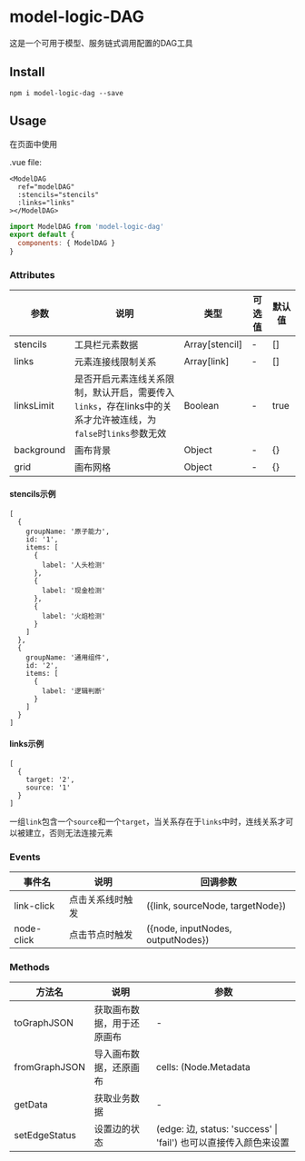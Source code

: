 # model-logic-DAG

这是一个可用于模型、服务链式调用配置的DAG工具

## Install

```
npm i model-logic-dag --save
```

## Usage

在页面中使用

.vue file:

```
<ModelDAG
  ref="modelDAG"
  :stencils="stencils"
  :links="links"
></ModelDAG>
```

```js
import ModelDAG from 'model-logic-dag'
export default {
  components: { ModelDAG }
}
```

### Attributes

|  参数   |  说明  |  类型  |  可选值  |  默认值  |  
|  ----  | ----  | ----  | ----  | ----  |
| stencils  | 工具栏元素数据  |  Array[stencil] | - | [] |
| links  | 元素连接线限制关系 | Array[link] | - | [] |
| linksLimit  | 是否开启元素连线关系限制，默认开启，需要传入```links```，存在links中的关系才允许被连线，为```false```时```links```参数无效 | Boolean | - | true |
| background  | 画布背景 | Object | - | {} |
| grid  | 画布网格 | Object | - | {} |

#### stencils示例

```
[
  {
    groupName: '原子能力',
    id: '1',
    items: [
      {
        label: '人头检测'
      },
      {
        label: '现金检测'
      },
      {
        label: '火焰检测'
      }
    ]
  },
  {
    groupName: '通用组件',
    id: '2',
    items: [
      {
        label: '逻辑判断'
      }
    ]
  }
]
```

#### links示例

```
[
  {
    target: '2',
    source: '1'
  }
]
```
一组```link```包含一个```source```和一个```target```，当关系存在于```links```中时，连线关系才可以被建立，否则无法连接元素

### Events

| 事件名   |  说明  |  回调参数  |
|  ----  | ----  | ----  |
| link-click  | 点击关系线时触发  |  ({link, sourceNode, targetNode})  |
| node-click  | 点击节点时触发 | ({node, inputNodes, outputNodes}) |

### Methods

| 方法名   |  说明  |  参数  |
|  ----  | ----  | ----  |
| toGraphJSON  | 获取画布数据，用于还原画布  |  - |
| fromGraphJSON  | 导入画布数据，还原画布  |  cells: (Node.Metadata | Edge.Metadata)[] 数据来源一般为```toGraphJSON```中获取的数据 |
| getData  | 获取业务数据 | - |
| setEdgeStatus  | 设置边的状态 | (edge: 边, status: 'success' \| 'fail') 也可以直接传入颜色来设置 |
